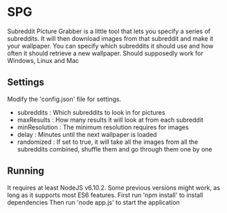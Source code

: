 ﻿# SPG

Subreddit Picture Grabber is a little tool that lets you specify a series of subreddits. It will then download images from that subreddit and make it your wallpaper. You can specify which subreddits it should use and how often it should retrieve a new wallpaper.
Should supposedly work for Windows, Linux and Mac

## Settings

Modify the 'config.json' file for settings.
- subreddits : Which subreddits to look in for pictures
- maxResults : How many results it will look at from each subreddit
- minResolution : The minimum resolution requires for images
- delay : Minutes until the next wallpaper is loaded
- randomized : If set to true, it will take all the images from all the subreddits combined, shuffle them and go through them one by one

## Running

It requires at least NodeJS v6.10.2. Some previous versions might work, as long as it supports most ES6 features.
First run 'npm install' to install dependencies
Then run 'node app.js' to start the application
